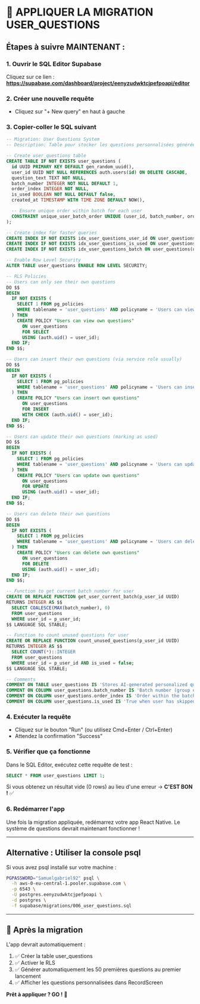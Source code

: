 # 🚨 APPLIQUER LA MIGRATION USER_QUESTIONS

## Étapes à suivre MAINTENANT :

### 1. Ouvrir le SQL Editor Supabase

Cliquez sur ce lien : **https://supabase.com/dashboard/project/eenyzudwktcjpefpoapi/editor**

### 2. Créer une nouvelle requête

- Cliquez sur "+ New query" en haut à gauche

### 3. Copier-coller le SQL suivant

```sql
-- Migration: User Questions System
-- Description: Table pour stocker les questions personnalisées générées par IA pour chaque utilisateur

-- Create user_questions table
CREATE TABLE IF NOT EXISTS user_questions (
  id UUID PRIMARY KEY DEFAULT gen_random_uuid(),
  user_id UUID NOT NULL REFERENCES auth.users(id) ON DELETE CASCADE,
  question_text TEXT NOT NULL,
  batch_number INTEGER NOT NULL DEFAULT 1,
  order_index INTEGER NOT NULL,
  is_used BOOLEAN NOT NULL DEFAULT false,
  created_at TIMESTAMP WITH TIME ZONE DEFAULT NOW(),

  -- Ensure unique order within batch for each user
  CONSTRAINT unique_user_batch_order UNIQUE (user_id, batch_number, order_index)
);

-- Create index for faster queries
CREATE INDEX IF NOT EXISTS idx_user_questions_user_id ON user_questions(user_id);
CREATE INDEX IF NOT EXISTS idx_user_questions_is_used ON user_questions(user_id, is_used);
CREATE INDEX IF NOT EXISTS idx_user_questions_batch ON user_questions(user_id, batch_number, order_index);

-- Enable Row Level Security
ALTER TABLE user_questions ENABLE ROW LEVEL SECURITY;

-- RLS Policies
-- Users can only see their own questions
DO $$
BEGIN
  IF NOT EXISTS (
    SELECT 1 FROM pg_policies
    WHERE tablename = 'user_questions' AND policyname = 'Users can view own questions'
  ) THEN
    CREATE POLICY "Users can view own questions"
      ON user_questions
      FOR SELECT
      USING (auth.uid() = user_id);
  END IF;
END $$;

-- Users can insert their own questions (via service role usually)
DO $$
BEGIN
  IF NOT EXISTS (
    SELECT 1 FROM pg_policies
    WHERE tablename = 'user_questions' AND policyname = 'Users can insert own questions'
  ) THEN
    CREATE POLICY "Users can insert own questions"
      ON user_questions
      FOR INSERT
      WITH CHECK (auth.uid() = user_id);
  END IF;
END $$;

-- Users can update their own questions (marking as used)
DO $$
BEGIN
  IF NOT EXISTS (
    SELECT 1 FROM pg_policies
    WHERE tablename = 'user_questions' AND policyname = 'Users can update own questions'
  ) THEN
    CREATE POLICY "Users can update own questions"
      ON user_questions
      FOR UPDATE
      USING (auth.uid() = user_id);
  END IF;
END $$;

-- Users can delete their own questions
DO $$
BEGIN
  IF NOT EXISTS (
    SELECT 1 FROM pg_policies
    WHERE tablename = 'user_questions' AND policyname = 'Users can delete own questions'
  ) THEN
    CREATE POLICY "Users can delete own questions"
      ON user_questions
      FOR DELETE
      USING (auth.uid() = user_id);
  END IF;
END $$;

-- Function to get current batch number for user
CREATE OR REPLACE FUNCTION get_user_current_batch(p_user_id UUID)
RETURNS INTEGER AS $$
  SELECT COALESCE(MAX(batch_number), 0)
  FROM user_questions
  WHERE user_id = p_user_id;
$$ LANGUAGE SQL STABLE;

-- Function to count unused questions for user
CREATE OR REPLACE FUNCTION count_unused_questions(p_user_id UUID)
RETURNS INTEGER AS $$
  SELECT COUNT(*)::INTEGER
  FROM user_questions
  WHERE user_id = p_user_id AND is_used = false;
$$ LANGUAGE SQL STABLE;

-- Comments
COMMENT ON TABLE user_questions IS 'Stores AI-generated personalized questions for users, organized in batches of 50';
COMMENT ON COLUMN user_questions.batch_number IS 'Batch number (group of 50 questions)';
COMMENT ON COLUMN user_questions.order_index IS 'Order within the batch (0-49)';
COMMENT ON COLUMN user_questions.is_used IS 'True when user has skipped/used this question';
```

### 4. Exécuter la requête

- Cliquez sur le bouton "Run" (ou utilisez Cmd+Enter / Ctrl+Enter)
- Attendez la confirmation "Success"

### 5. Vérifier que ça fonctionne

Dans le SQL Editor, exécutez cette requête de test :

```sql
SELECT * FROM user_questions LIMIT 1;
```

Si vous obtenez un résultat vide (0 rows) au lieu d'une erreur → **C'EST BON !** ✅

### 6. Redémarrer l'app

Une fois la migration appliquée, redémarrez votre app React Native. Le système de questions devrait maintenant fonctionner !

---

## Alternative : Utiliser la console psql

Si vous avez psql installé sur votre machine :

```bash
PGPASSWORD="Samuelgabriel92" psql \
  -h aws-0-eu-central-1.pooler.supabase.com \
  -p 6543 \
  -U postgres.eenyzudwktcjpefpoapi \
  -d postgres \
  -f supabase/migrations/006_user_questions.sql
```

---

## 🎯 Après la migration

L'app devrait automatiquement :
1. ✅ Créer la table user_questions
2. ✅ Activer le RLS
3. ✅ Générer automatiquement les 50 premières questions au premier lancement
4. ✅ Afficher les questions personnalisées dans RecordScreen

**Prêt à appliquer ? GO !** 🚀
